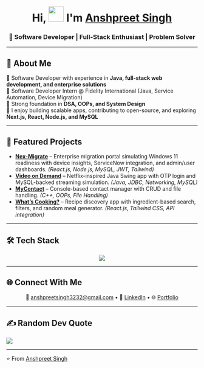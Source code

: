 <!-- Intro Heading -->
<h1 align="center">Hi, <img src="https://raw.githubusercontent.com/nixin72/nixin72/master/wave.gif" height="40" width="40" /> I'm <a href="https://www.linkedin.com/in/Anshpreetsingh32/" target="_blank">Anshpreet Singh</a></h1>

<h3 align="center">🚀 Software Developer | Full-Stack Enthusiast | Problem Solver</h3>

---

## 💫 About Me
🔹 Software Developer with experience in **Java, full-stack web development, and enterprise solutions**   
🔹 Software Developer Intern @ Fidelity International (Java, Service Automation, Device Migration)  
🔹 Strong foundation in **DSA, OOPs, and System Design**  
🔹 I enjoy building scalable apps, contributing to open-source, and exploring **Next.js, React, Node.js, and MySQL**  

---

## 🌟 Featured Projects
- **[Nex-Migrate](https://nex-migrate.netlify.app/)** – Enterprise migration portal simulating Windows 11 readiness with device insights, ServiceNow integration, and admin/user dashboards. *(React.js, Node.js, MySQL, JWT, Tailwind)*  
- **[Video on Demand](https://github.com/AnshpreetSingh32/Video_On_demand_Repository.git)** – Netflix-inspired Java Swing app with OTP login and MySQL-backed streaming simulation. *(Java, JDBC, Networking, MySQL)*  
- **[MyContact](https://github.com/AnshpreetSingh32/MyContact_Repository.git)** – Console-based contact manager with CRUD and file handling. *(C++, OOPs, File Handling)*  
- **[What’s Cooking?](https://github.com/AnshpreetSingh32/whats-cooking)** – Recipe discovery app with ingredient-based search, filters, and random meal generator. *(React.js, Tailwind CSS, API integration)*  

---

## 🛠️ Tech Stack
<p align="center">
  <img src="https://skillicons.dev/icons?i=java,cpp,html,css,js,ts,react,nodejs,express,nextjs,mysql,mongodb,tailwind,bootstrap,postman,linux,git,github,vscode" />
</p>

---

## 🌐 Connect With Me
<p align="center">
  📧 <a href="mailto:anshpreetsingh3232@gmail.com">anshpreetsingh3232@gmail.com</a> •  
  💼 <a href="https://www.linkedin.com/in/Anshpreetsingh32/">LinkedIn</a> •  
  🌐 <a href="https://anshpreet-singh.netlify.app/">Portfolio</a>
</p>

---

## ✍️ Random Dev Quote
![](https://quotes-github-readme.vercel.app/api?type=horizontal&theme=radical)

---

⭐️ From [Anshpreet Singh](https://github.com/AnshpreetSingh32)

